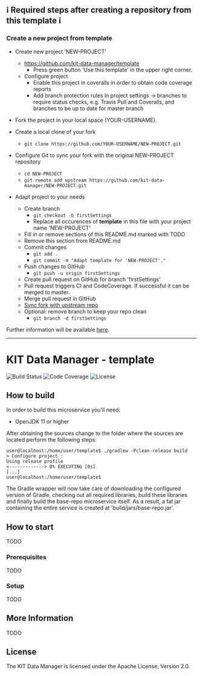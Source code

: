 ## :information_source: Required steps after creating a repository from this template :information_source:

### **Create a new project from template**
- Create new project 'NEW-PROJECT'
    - https://github.com/kit-data-manager/template
        - Press green button 'Use this template' in the upper right corner.
    - Configure project
         - Enable this project in coveralls in order to obtain code coverage reports
         - Add branch protection rules in project settings -> branches to require status checks, e.g. Travis Pull and Coveralls, and branches to be up to date for master branch
   
- Fork the project in your local space (YOUR-USERNAME).
- Create a local clone of your fork
    - `git clone https://github.com/YOUR-USERNAME/NEW-PROJECT.git`

- Configure Git to sync your fork with the original NEW-PROJECT repository 
     - `cd NEW-PROJECT`
     - `git remote add upstream https://github.com/kit-data-manager/NEW-PROJECT.git`
- Adapt project to your needs
    - Create branch
        - `git checkout -b firstSettings`
        - Replace all occurences of **template** in this file with your project name 'NEW-PROJECT'
    - Fill in or remove sections of this README.md marked with TODO
    - Remove this section from README.md
    - Commit changes
        - `git add .`
        - `git commit -m "Adapt template for 'NEW-PROJECT'."`
    - Push changes to GitHub
        - `git push -u origin firstSettings`
    - Create pull request on GitHub for branch 'firstSettings'
    - Pull request triggers CI and CodeCoverage. If successful it can be merged to master.
    - Merge pull request in GitHub
    - [Sync fork with upstream repo](https://github.com/kit-data-manager/template/wiki/Manual#Sync-fork-with-upstream-repo)
    - Optional: remove branch to keep your repo clean
        - `git branch -d firstSettings`

Further information will be available
[here](https://github.com/kit-data-manager/template/wiki/Manual).
   
---

# KIT Data Manager - template

![Build Status](https://img.shields.io/travis/kit-data-manager/template.svg)
![Code Coverage](https://img.shields.io/coveralls/github/kit-data-manager/template.svg)
![License](https://img.shields.io/github/license/kit-data-manager/template.svg)

## How to build

In order to build this microservice you'll need:

* OpenJDK 11 or higher

After obtaining the sources change to the folder where the sources are located perform the following steps:

```
user@localhost:/home/user/template$ ./gradlew -Pclean-release build
> Configure project :
Using release profile
<-------------> 0% EXECUTING [0s]
[...]
user@localhost:/home/user/template$
```

The Gradle wrapper will now take care of downloading the configured version of Gradle, checking out all required libraries, build these
libraries and finally build the base-repo microservice itself. As a result, a fat jar containing the entire service is created at 'build/jars/base-repo.jar'.

## How to start

TODO

### Prerequisites

TODO

### Setup

TODO

## More Information

TODO

## License

The KIT Data Manager is licensed under the Apache License, Version 2.0.
